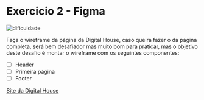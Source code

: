 # Exercicio 2 - Figma
![dificuldade](https://img.shields.io/badge/dificuldade-medium-yellow)

Faça o wireframe da página da Digital House, caso queira fazer o da página completa, será bem desafiador mas muito bom para praticar, mas o objetivo deste desafio é montar o wireframe com os seguintes componentes:

- [ ] Header
- [ ] Primeira página
- [ ] Footer

[Site da Digital House](https://www.digitalhouse.com/br)